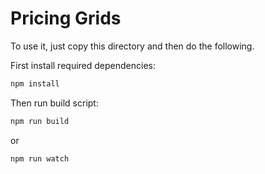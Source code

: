 # Pricing Grids

To use it, just copy this directory and then do the following.

First install required dependencies:

```cmd
npm install
```

Then run build script:

```cmd
npm run build
```

or

```cmd
npm run watch
```
